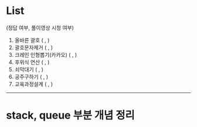 # List
(정답 여부, 풀이영상 시청 여부)
1. 올바른 괄호 ( , )
2. 괄호문자제거 ( , )
3. 크레인 인형뽑기(카카오) ( , )
4. 후위식 연산 ( , )
5. 쇠막대기 ( , )
6. 공주구하기 ( , )
7. 교육과정설계 ( , )

---
# stack, queue 부분 개념 정리
